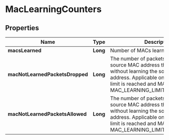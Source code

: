 # MacLearningCounters

## Properties
Name | Type | Description | Notes
------------ | ------------- | ------------- | -------------
**macsLearned** | **Long** | Number of MACs learned |  [optional]
**macNotLearnedPacketsDropped** | **Long** | The number of packets with unknown source MAC address that are dropped without learning the source MAC address. Applicable only when the MAC limit is reached and MAC Limit policy is MAC_LEARNING_LIMIT_POLICY_DROP. |  [optional]
**macNotLearnedPacketsAllowed** | **Long** | The number of packets with unknown source MAC address that are dispatched without learning the source MAC address. Applicable only when the MAC limit is reached and MAC Limit policy is MAC_LEARNING_LIMIT_POLICY_ALLOW. |  [optional]
